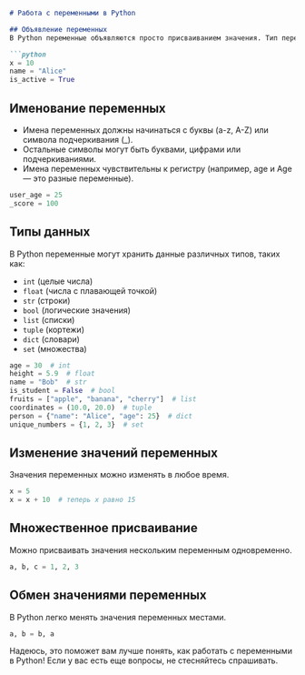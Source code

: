 

```markdown
# Работа с переменными в Python

## Объявление переменных
В Python переменные объявляются просто присваиванием значения. Тип переменной определяется автоматически.

```python
x = 10
name = "Alice"
is_active = True
```

## Именование переменных
- Имена переменных должны начинаться с буквы (a-z, A-Z) или символа подчеркивания (_).
- Остальные символы могут быть буквами, цифрами или подчеркиваниями.
- Имена переменных чувствительны к регистру (например, age и Age — это разные переменные).

```python
user_age = 25
_score = 100
```

## Типы данных
В Python переменные могут хранить данные различных типов, таких как:

- `int` (целые числа)
- `float` (числа с плавающей точкой)
- `str` (строки)
- `bool` (логические значения)
- `list` (списки)
- `tuple` (кортежи)
- `dict` (словари)
- `set` (множества)

```python
age = 30  # int
height = 5.9  # float
name = "Bob"  # str
is_student = False  # bool
fruits = ["apple", "banana", "cherry"]  # list
coordinates = (10.0, 20.0)  # tuple
person = {"name": "Alice", "age": 25}  # dict
unique_numbers = {1, 2, 3}  # set
```

## Изменение значений переменных
Значения переменных можно изменять в любое время.

```python
x = 5
x = x + 10  # теперь x равно 15
```

## Множественное присваивание
Можно присваивать значения нескольким переменным одновременно.

```python
a, b, c = 1, 2, 3
```

## Обмен значениями переменных
В Python легко менять значения переменных местами.

```python
a, b = b, a
```

Надеюсь, это поможет вам лучше понять, как работать с переменными в Python! Если у вас есть еще вопросы, не стесняйтесь спрашивать.
```
